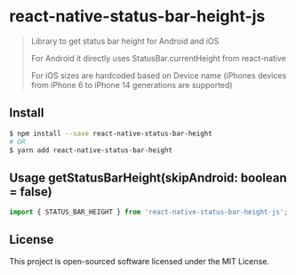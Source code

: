 # react-native-status-bar-height-js

> Library to get status bar height for Android and iOS
> 
> For Android it directly uses StatusBar.currentHeight from react-native
> 
> For iOS sizes are hardcoded based on Device name (iPhones devices from iPhone 6 to iPhone 14 generations are supported)

## Install

```bash
$ npm install --save react-native-status-bar-height
# OR
$ yarn add react-native-status-bar-height
```

## Usage getStatusBarHeight(skipAndroid: boolean = false)

```js
import { STATUS_BAR_HEIGHT } from 'react-native-status-bar-height-js';
```

## License

This project is open-sourced software licensed under the MIT License.

